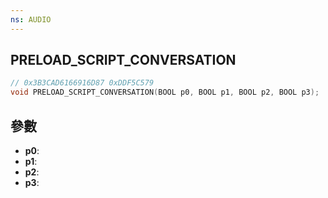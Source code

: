 ```yaml
---
ns: AUDIO
---
```

## PRELOAD_SCRIPT_CONVERSATION

```c
// 0x3B3CAD6166916D87 0xDDF5C579
void PRELOAD_SCRIPT_CONVERSATION(BOOL p0, BOOL p1, BOOL p2, BOOL p3);
```


## 參數
* **p0**: 
* **p1**: 
* **p2**: 
* **p3**: 

